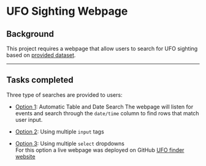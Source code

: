 # UFO Sighting Webpage

## Background

This project requires a webpage that allow users to search for UFO sighting based on [provided dataset](UFO-level-1/static/js/data.js).

<hr></hr>

## Tasks completed
Three type of searches are provided to users:
- [Option 1](UFO-Option-1-Date_input_method/static/js/app.js): Automatic Table and Date Search 
The webpage will listen for events and search through the `date/time` column to find rows that match user input. 

- [Option 2](UFO-Option-2-Input_filter_method/static/js/app.js): Using multiple `input` tags </br>

- [Option 3](UFO-Option-3-Select_filter_method/static/js/app.js): Using multiple `select` dropdowns </br>
For this option a live webpage was deployed on GitHub [UFO finder website](https://realdreammaker.github.io/javascript-challenge/)

